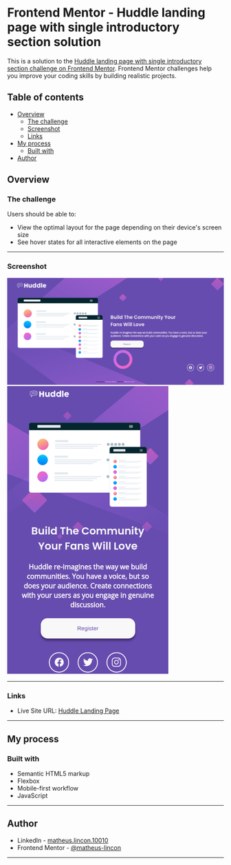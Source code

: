 # Frontend Mentor - Huddle landing page with single introductory section solution

This is a solution to the [Huddle landing page with single introductory section challenge on Frontend Mentor](https://www.frontendmentor.io/challenges/huddle-landing-page-with-a-single-introductory-section-B_2Wvxgi0). Frontend Mentor challenges help you improve your coding skills by building realistic projects.

## Table of contents

- [Overview](#overview)
  - [The challenge](#the-challenge)
  - [Screenshot](#screenshot)
  - [Links](#links)
- [My process](#my-process)
  - [Built with](#built-with)
- [Author](#author)

## Overview

### The challenge

Users should be able to:

- View the optimal layout for the page depending on their device's screen size
- See hover states for all interactive elements on the page

---

### Screenshot

<img src="./screenshots/desktop-screenshot.png" min-width="375px">

<img src="./screenshots/mobile-screenshot.png" width="375px">

---

### Links

- Live Site URL: [Huddle Landing Page](https://matheus-lincon.github.io/huddle-landing-page)

---

## My process

### Built with

- Semantic HTML5 markup
- Flexbox
- Mobile-first workflow
- JavaScript

---

## Author

- LinkedIn - [matheus.lincon.10010](https://www.linkedin.com/in/matheus-lincon-10010)
- Frontend Mentor - [@matheus-lincon](https://www.frontendmentor.io/profile/matheus-lincon)

---
